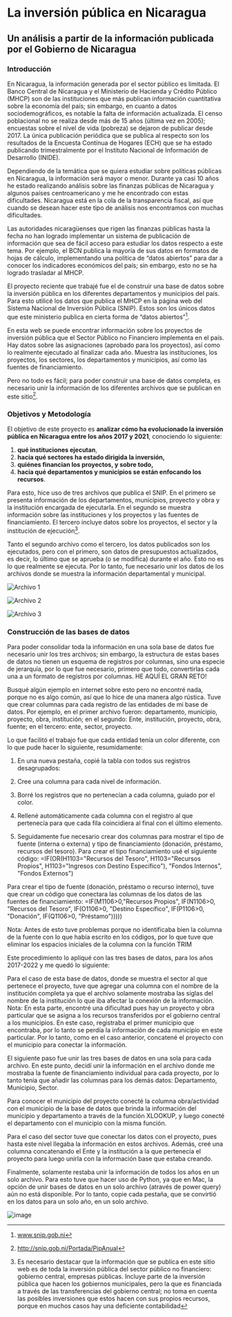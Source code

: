 # La inversión pública en Nicaragua
## Un análisis a partir de la información publicada por el Gobierno de Nicaragua

### **Introducción**

En Nicaragua, la información generada por el sector público es limitada. El Banco Central de Nicaragua y el Ministerio de Hacienda y Crédito Público (MHCP) son de las instituciones que más publican información cuantitativa sobre la economía del país; sin embargo, en cuanto a datos sociodemográficos, es notable la falta de información actualizada. El censo poblacional no se realiza desde más de 15 años (última vez en 2005); encuestas sobre el nivel de vida (pobreza) se dejaron de publicar desde 2017. La única publicación periódica que se publica al respecto son los resultados de la Encuesta Continua de Hogares (ECH) que se ha estado publicando trimestralmente por el Instituto Nacional de Información de Desarrollo (INIDE). 

Dependiendo de la temática que se quiera estudiar sobre políticas públicas en Nicaragua, la información será mayor o menor. Durante ya casi 10 años he estado realizando análisis sobre las finanzas públicas de Nicaragua y algunos países centroamericano y me he encontrado con estas dificultades. Nicaragua está en la cola de la transparencia fiscal, así que cuando se desean hacer este tipo de análisis nos encontramos con muchas dificultades. 

Las autoridades nicaragüenses que rigen las finanzas públicas hasta la fecha no han logrado implementar un sistema de publicación de información que sea de fácil acceso para estudiar los datos respecto a este tema. Por ejemplo, el BCN publica la mayoría de sus datos en formatos de hojas de cálculo, implementando una política de “datos abiertos” para dar a conocer los indicadores económicos del país;  sin embargo, esto no se ha logrado trasladar al MHCP. 

El proyecto reciente que trabajé fue el de construir una base de datos sobre la inversión pública en los diferentes departamentos y municipios del país. Para esto utilicé los datos que publica el MHCP en la página web del Sistema Nacional de Inversión Pública (SNIP). Estos son los únicos datos que este ministerio publica en cierta forma de “datos abiertos”[^1]. 

En esta web se puede encontrar información sobre los proyectos de inversión pública que el Sector Público no Financiero implementa en el país. Hay datos sobre las asignaciones (aprobado para los proyectos), así como lo realmente ejecutado al finalizar cada año. Muestra las instituciones, los proyectos, los sectores, los departamentos y municipios, así como las fuentes de financiamiento. 

Pero no todo es fácil; para poder construir una base de datos completa, es necesario unir la información de los diferentes archivos que se publican en este sitio[^2].

### **Objetivos y Metodología**

El objetivo de este proyecto es **analizar cómo ha evolucionado la inversión pública en Nicaragua entre los años 2017 y 2021**, conociendo lo siguiente:

1. **qué instituciones ejecutan**, 
2. **hacia qué sectores ha estado dirigida la inversión,** 
3. **quiénes financian los proyectos, y sobre todo,** 
4. **hacia qué departamentos y municipios se están enfocando los recursos**.

Para esto, hice uso de tres archivos que publica el SNIP. En el primero se presenta información de los departamentos, municipios, proyecto y obra y la institución encargada de ejecutarla. En el segundo se muestra información sobre las instituciones y los proyectos y las fuentes de financiamiento. El tercero incluye datos sobre los proyectos, el sector y la institución de ejecución[^3].

Tanto el segundo archivo como el tercero, los datos publicados son los ejecutados, pero con el primero, son datos de presupuestos actualizados, es decir, lo último que se aprueba (o se modifica) durante el año. Esto no es lo que realmente se ejecuta. Por lo tanto, fue necesario unir los datos de los archivos donde se muestra la información departamental y municipal.

![Archivo 1](https://user-images.githubusercontent.com/112327873/189492022-570004f1-294e-4cc8-a6e8-886f66583e38.png) 

![Archivo 2](https://user-images.githubusercontent.com/112327873/189492041-49625f65-216c-4a0c-b721-3d63edc9db72.png)

![Archivo 3](https://user-images.githubusercontent.com/112327873/189492068-1e392e96-318d-4346-867e-5311c8f30e38.png)

### **Construcción de las bases de datos**

Para poder consolidar toda la información en una sola base de datos fue necesario unir los tres archivos; sin embargo, la estructura de estas bases de datos no tienen un esquema de registros por columnas, sino una especie de jerarquía, por lo que fue necesario, primero que todo, convertirlas cada una a un formato de registros por columnas. HE AQUÍ EL GRAN RETO!

Busqué algún ejemplo en internet sobre esto pero no encontré nada, porque no es algo común, así que lo hice de una manera algo rústica. Tuve que crear columnas para cada registro de las entidades de mi base de datos. Por ejemplo, en el primer archivo fueron: departamento, municipio, proyecto, obra, institución; en el segundo: Ente, institución, proyecto, obra, fuente; en el tercero: ente, sector, proyecto.

Lo que facilitó el trabajo fue que cada entidad tenía un color diferente, con lo que pude hacer lo siguiente, resumidamente: 
1)	En una nueva pestaña, copié la tabla con todos sus registros desagrupados:
 
2)	Cree una columna para cada nivel de información.
 
3)	Borré los registros que no pertenecían a cada columna, guiado por el color.
 



4)	Rellené automáticamente cada columna con el registro al que pertenecía para que cada fila coincidiera al final con el último elemento. 

5)	Seguidamente fue necesario crear dos columnas para mostrar el tipo de fuente (interna o externa) y tipo de financiamiento (donación, préstamo, recursos del tesoro).
Para crear el tipo financiamiento usé el siguiente código:
=IF(OR(H1103="Recursos del Tesoro", H1103="Recursos Propios", H1103="Ingresos con Destino Específico"), "Fondos Internos", "Fondos Externos")

Para crear el tipo de fuente (donación, préstamo o recurso interno), tuve que crear un código que conectara las columnas de los datos de las fuentes de financiamiento:
=IF(M1106>0,"Recursos Propios", IF(N1106>0, "Recursos del Tesoro", IF(O1106>0, "Destino Específico", IF(P1106>0, "Donación", IF(Q1106>0, "Préstamo")))))

Nota: Antes de esto tuve problemas porque no identificaba bien la columna de la fuente con lo que había escrito en los códigos, por lo que tuve que eliminar los espacios iniciales de la columna con la función TRIM


Este procedimiento lo apliqué con las tres bases de datos, para los años 2017-2022 y me quedó lo siguiente:

Para el caso de esta base de datos, donde se muestra el sector al que pertenece el proyecto, tuve que agregar una columna con el nombre de la institución completa ya que el archivo solamente mostraba las siglas del nombre de la institución lo que iba afectar la conexión de la información. 
Nota: En esta parte, encontré una dificultad pues hay un proyecto y obra particular que se asigna a los recursos transferidos por el gobierno central a los municipios. En este caso, registraba el primer municipio que encontraba, por lo tanto se perdía la información de cada municipio en este particular. Por lo tanto, como en el caso anterior, concatené el proyecto con el municipio para conectar la información.

El siguiente paso fue unir las tres bases de datos en una sola para cada archivo. En este punto, decidí unir la información en el archivo donde me mostraba la fuente de financiamiento individual para cada proyecto, por lo tanto tenía que añadir las columnas para los demás datos: Departamento, Municipio, Sector.

Para conocer el municipio del proyecto conecté la columna obra/actividad con el municipio de la base de datos que brinda la información del municipio y departamento a través de la función XLOOKUP, y luego conecté el departamento con el municipio con la misma función. 

Para el caso del sector tuve que conectar los datos con el proyecto, pues hasta este nivel llegaba la información en estos archivos. Además,  creé una columna concatenando el Ente y la institución a la que pertenecía el proyecto para luego unirla con la información base que estaba creando. 

Finalmente, solamente restaba unir la información de todos los años en un solo archivo. Para esto tuve que hacer uso de Python, ya que en Mac, la opción de unir bases de datos en un solo archivo (através de power query) aún no está disponible. Por lo tanto, copie cada pestaña, que se convirtió en los datos para un solo año, en un solo archivo. 

![image](https://user-images.githubusercontent.com/112327873/189502413-49b63b8a-4cce-488a-a05f-09a7c4b6ceff.png)











[^1]: www.snip.gob.ni
[^2]: http://snip.gob.ni/Portada/PipAnual
[^3]: Es necesario destacar que la información que se publica en este sitio web es de toda la inversión pública del sector público no financiero: gobierno central, empresas públicas. Incluye parte de la inversión pública que hacen los gobiernos municipales, pero la que es financiada a través de las transferencias del gobierno central; no toma en cuenta las posibles inversiones que estos hacen con sus propios recursos, porque en muchos casos hay una deficiente contabilidad

